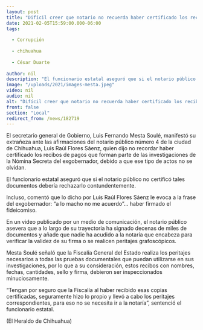 ```yaml
---
layout: post
title: "Difícil creer que notario no recuerda haber certificado los recibos -  Mesta"
date: 2021-02-05T15:59:00.000-06:00
tags:
  
  - Corrupción
  
  - chihuahua
  
  - César Duarte
  
author: nil
description: "El funcionario estatal aseguró que si el notario público no certificó tales documentos debería rechazarlo contundentemente"
image: "/uploads/2021/images-mesta.jpeg"
video: nil
audio: nil
alt: "Difícil creer que notario no recuerda haber certificado los recibos -  Mesta"
front: false
section: "Local"
redirect_from: /news/182719
---
```


El secretario general de Gobierno, Luis Fernando Mesta Soulé, manifestó su extrañeza ante las afirmaciones del notario público número 4 de la ciudad de Chihuahua, Luis Raúl Flores Sáenz, quien dijo no recordar haber certificado los recibos de pagos que forman parte de las investigaciones de la Nómina Secreta del exgobernador, debido a que ese tipo de actos no se olvidan.

El funcionario estatal aseguró que si el notario público no certificó tales documentos debería rechazarlo contundentemente.

Incluso, comentó que lo dicho por Luis Raúl Flores Sáenz le evoca a la frase del exgobernador: “a lo macho no me acuerdo”… haber firmado el fideicomiso.

En un video publicado por un medio de comunicación, el notario público asevera que a lo largo de su trayectoria ha signado decenas de miles de documentos y añade que nadie ha acudido a la notaría que encabeza para verificar la validez de su firma o se realicen peritajes grafoscópicos.

Mesta Soulé señaló que la Fiscalía General del Estado realiza los peritajes necesarios a todas las pruebas documentales que puedan utilizarse en sus investigaciones, por lo que a su consideración, estos recibos con nombres, fechas, cantidades, sello y firma, debieron ser inspeccionados minuciosamente.

“Tengan por seguro que la Fiscalía al haber recibido esas copias certificadas, seguramente hizo lo propio y llevó a cabo los peritajes correspondientes, para eso no se necesita ir a la notaría”, sentenció el funcionario estatal.

(El Heraldo de Chihuahua)
